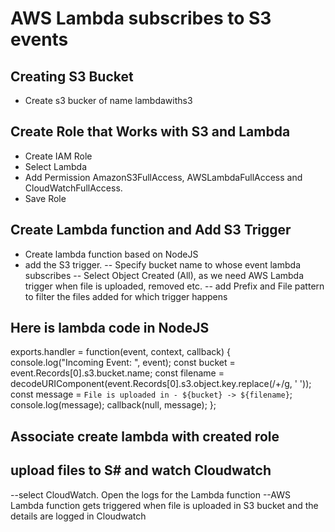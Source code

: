 # AWS Lambda subscribes to S3 events

## Creating S3 Bucket

- Create s3 bucker of name lambdawiths3

## Create Role that Works with S3 and Lambda

- Create IAM Role
- Select Lambda
- Add Permission AmazonS3FullAccess, AWSLambdaFullAccess and CloudWatchFullAccess.
- Save Role

## Create Lambda function and Add S3 Trigger

- Create lambda function based on NodeJS
- add the S3 trigger.
-- Specify bucket name to whose event lambda subscribes
-- Select Object Created (All), as we need AWS Lambda trigger when file is uploaded, removed etc.
--  add Prefix and File pattern  to filter the files added for which trigger happens

## Here is lambda code in NodeJS

exports.handler = function(event, context, callback) {
   console.log("Incoming Event: ", event);
   const bucket = event.Records[0].s3.bucket.name;
   const filename = decodeURIComponent(event.Records[0].s3.object.key.replace(/\+/g, ' '));
   const message = `File is uploaded in - ${bucket} -> ${filename}`;
   console.log(message);
   callback(null, message);
};

## Associate create lambda with created role

## upload files to S# and watch Cloudwatch

--select CloudWatch. Open the logs for the Lambda function 
--AWS Lambda function gets triggered when file is uploaded in S3 bucket and the details are logged in Cloudwatch